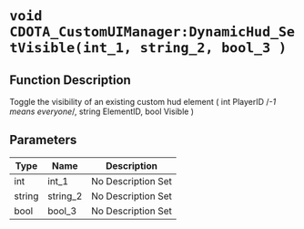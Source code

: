 # `void CDOTA_CustomUIManager:DynamicHud_SetVisible(int_1, string_2, bool_3 )`
## Function Description
Toggle the visibility of an existing custom hud element ( int PlayerID /*-1 means everyone*/, string ElementID, bool Visible )
## Parameters
Type|Name|Description
--|--|--
int|int_1|No Description Set
string|string_2|No Description Set
bool|bool_3|No Description Set
